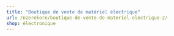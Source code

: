 ```yaml
---
title: "Boutique de vente de matériel électrique"
url: /nzerekore/boutique-de-vente-de-materiel-electrique-2/
shop: électronique
---
```

